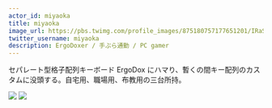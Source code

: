```yaml
---
actor_id: miyaoka
title: miyaoka
image_url: https://pbs.twimg.com/profile_images/875180757177651201/IRaSbWoI_400x400.jpg
twitter_username: miyaoka
description: ErgoDoxer / 手ぶら通勤 / PC gamer
---
```


セパレート型格子配列キーボード ErgoDox にハマり、暫くの間キー配列のカスタムに没頭する。自宅用、職場用、布教用の三台所持。

<img src="/images/actors/miyaoka/ergo_chirimen.jpg">
<img src="/images/actors/miyaoka/ergo_layout.jpg">
